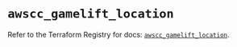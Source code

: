 # `awscc_gamelift_location`

Refer to the Terraform Registry for docs: [`awscc_gamelift_location`](https://registry.terraform.io/providers/hashicorp/awscc/0.70.0/docs/resources/gamelift_location).
